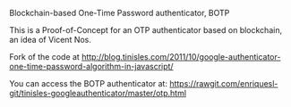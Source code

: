 Blockchain-based One-Time Password authenticator, BOTP

This is a Proof-of-Concept for an OTP authenticator based on blockchain, an idea of Vicent Nos. 

Fork of the code at http://blog.tinisles.com/2011/10/google-authenticator-one-time-password-algorithm-in-javascript/

You can access the BOTP authenticator at: https://rawgit.com/enriquesl-git/tinisles-googleauthenticator/master/otp.html
